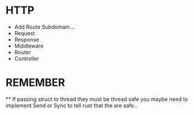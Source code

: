 # HTTP

* Add Route Subdomain...
* Request   
* Response
* Middleware
* Router
* Controller


# REMEMBER

** If passing struct to thread they must be thread safe you maybe need to implement Send or Sync to tell rust that the are safe..